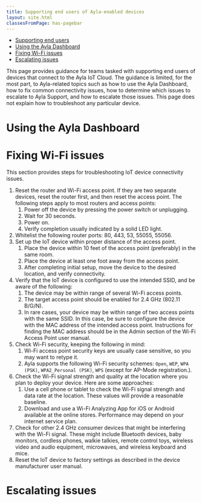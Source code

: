 ```yaml
---
title: Supporting end users of Ayla-enabled devices
layout: site.html
classesFromPage: has-pagebar
---
```


<aside id="pagebar" class="d-xl-block collapse">
  <ul>
    <li><a href="#core-title">Supporting end users</a></li>
    <li><a href="#using-the-ayla-dashboard">Using the Ayla Dashboard</a></li>
    <li><a href="#fixing-wi-fi-issues">Fixing Wi-Fi issues</a></li>
    <li><a href="#escalating-issues">Escalating issues</a></li>
  </ul>
</aside>

This page provides guidance for teams tasked with supporting end users of devices that connect to the Ayla IoT Cloud. The guidance is limited, for the most part, to Ayla-related topics such as how to use the Ayla Dashboard, how to fix common connectivity issues, how to determine which issues to escalate to Ayla Support, and how to escalate those issues. This page does not explain how to troubleshoot any particular device. 

# Using the Ayla Dashboard

# Fixing Wi-Fi issues

This section provides steps for troubleshooting IoT device connectivity issues.

1. Reset the router and Wi-Fi access point. If they are two separate devices, reset the router first, and then reset the access point. The following steps apply to most routers and access points:
    1. Power off the device by pressing the power switch or unplugging.
    1. Wait for 30 seconds.
    1. Power on.
    1. Verify completion usually indicated by a solid LED light.
1. Whitelist the following router ports: 80, 443, 53, 55055, 55056.
1. Set up the IoT device within proper distance of the access point.
    1. Place the device within 10 feet of the access point (preferably) in the same room.
    1. Place the device at least one foot away from the access point.
    1. After completing initial setup, move the device to the desired location, and verify connectivity.
1. Verify that the IoT device is configured to use the intended SSID, and be aware of the following:
    1. The device may be within range of several Wi-Fi access points.
    1. The target access point should be enabled for 2.4 GHz (802.11 B/G/N).
    1. In rare cases, your device may be within range of two access points with the same SSID. In this case, be sure to configure the device with the MAC address of the intended access point. Instructions for finding the MAC address should be in the Admin section of the Wi-Fi Access Point user manual.
1. Check Wi-Fi security, keeping the following in mind:
    1. Wi-Fi access point security keys are usually case sensitive, so you may want to retype it.
    1. Ayla supports the following Wi-Fi security schemes: `Open`, `WEP`, `WPA (PSK)`, `WPA2_Personal (PSK)`, `WPS` (except for AP-Mode registration.).
1. Check the Wi-Fi signal strength and quality at the location where you plan to deploy your device. Here are some approaches:
    1. Use a cell phone or tablet to check the Wi-Fi signal strength and data rate at the location. These values will provide a reasonable baseline.
    1. Download and use a Wi-Fi Analyzing App for iOS or Android available at the online stores. Performance may depend on your internet service plan.
1. Check for other 2.4 GHz consumer devices that might be interfering with the Wi-Fi signal. These might include Bluetooth devices, baby monitors, cordless phones, walkie talkies, remote control toys, wireless video and audio equipment, microwaves, and wireless keyboard and mice.
1. Reset the IoT device to factory settings as described in the device manufacturer user manual.

# Escalating issues